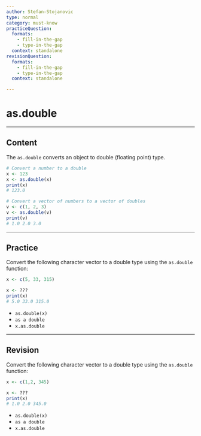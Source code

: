 ```yaml
---
author: Stefan-Stojanovic
type: normal
category: must-know
practiceQuestion:
  formats:
    - fill-in-the-gap
    - type-in-the-gap
  context: standalone
revisionQuestion:
  formats:
    - fill-in-the-gap
    - type-in-the-gap
  context: standalone

---
```


# as.double

---

## Content

The `as.double` converts an object to double (floating point) type.
```r
# Convert a number to a double
x <- 123
x <- as.double(x)
print(x)  
# 123.0

# Convert a vector of numbers to a vector of doubles
v <- c(1, 2, 3)
v <- as.double(v)
print(v)  
# 1.0 2.0 3.0
```

---
## Practice

Convert the following character vector to a double type using the `as.double` function:

```r
x <- c(5, 33, 315)

x <- ???
print(x) 
# 5.0 33.0 315.0
```

- `as.double(x)`
- `as a double`
- `x.as.double`


---
## Revision

Convert the following character vector to a double type using the `as.double` function:

```r
x <- c(1,2, 345)

x <- ???
print(x) 
# 1.0 2.0 345.0
```

- `as.double(x)`
- `as a double`
- `x.as.double`
